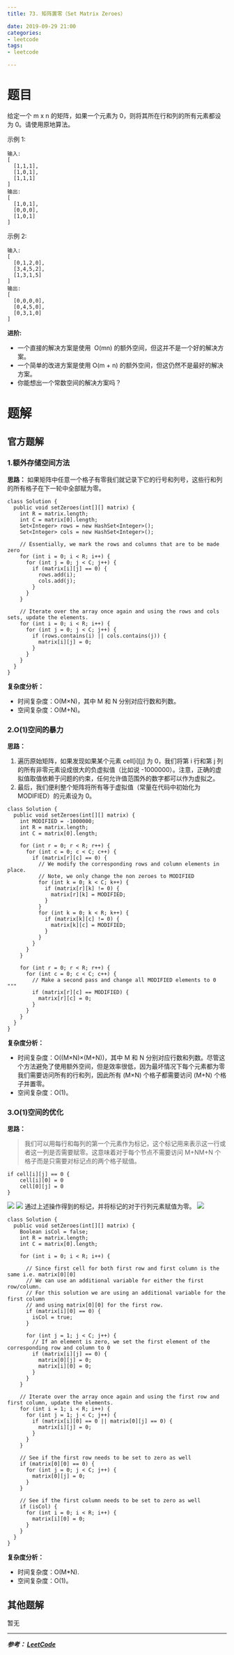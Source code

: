 ```yaml
---
title: 73. 矩阵置零（Set Matrix Zeroes）

date: 2019-09-29 21:00
categories:
- leetcode
tags:
- leetcode

---
```

# 题目
给定一个 m x n 的矩阵，如果一个元素为 0，则将其所在行和列的所有元素都设为 0。请使用原地算法。

示例 1:
```
输入:
[
  [1,1,1],
  [1,0,1],
  [1,1,1]
]
输出:
[
  [1,0,1],
  [0,0,0],
  [1,0,1]
]
```
示例 2:
```
输入:
[
  [0,1,2,0],
  [3,4,5,2],
  [1,3,1,5]
]
输出:
[
  [0,0,0,0],
  [0,4,5,0],
  [0,3,1,0]
]
```

**进阶:**

- 一个直接的解决方案是使用  O(mn) 的额外空间，但这并不是一个好的解决方案。
- 一个简单的改进方案是使用 O(m + n) 的额外空间，但这仍然不是最好的解决方案。
- 你能想出一个常数空间的解决方案吗？


# 题解

## 官方题解
### 1.额外存储空间方法
**思路：**
如果矩阵中任意一个格子有零我们就记录下它的行号和列号，这些行和列的所有格子在下一轮中全部赋为零。

```
class Solution {
  public void setZeroes(int[][] matrix) {
    int R = matrix.length;
    int C = matrix[0].length;
    Set<Integer> rows = new HashSet<Integer>();
    Set<Integer> cols = new HashSet<Integer>();

    // Essentially, we mark the rows and columns that are to be made zero
    for (int i = 0; i < R; i++) {
      for (int j = 0; j < C; j++) {
        if (matrix[i][j] == 0) {
          rows.add(i);
          cols.add(j);
        }
      }
    }

    // Iterate over the array once again and using the rows and cols sets, update the elements.
    for (int i = 0; i < R; i++) {
      for (int j = 0; j < C; j++) {
        if (rows.contains(i) || cols.contains(j)) {
          matrix[i][j] = 0;
        }
      }
    }
  }
}

```
**复杂度分析：**
- 时间复杂度：O(M×N)，其中 M 和 N 分别对应行数和列数。
- 空间复杂度：O(M+N)。


### 2.O(1)空间的暴力
**思路：**
1. 遍历原始矩阵，如果发现如果某个元素 cell[i][j] 为 0，我们将第 i 行和第 j 列的所有非零元素设成很大的负虚拟值（比如说 -1000000）。注意，正确的虚拟值取值依赖于问题的约束，任何允许值范围外的数字都可以作为虚拟之。
2. 最后，我们便利整个矩阵将所有等于虚拟值（常量在代码中初始化为 MODIFIED）的元素设为 0。


```
class Solution {
  public void setZeroes(int[][] matrix) {
    int MODIFIED = -1000000;
    int R = matrix.length;
    int C = matrix[0].length;

    for (int r = 0; r < R; r++) {
      for (int c = 0; c < C; c++) {
        if (matrix[r][c] == 0) {
          // We modify the corresponding rows and column elements in place.
          // Note, we only change the non zeroes to MODIFIED
          for (int k = 0; k < C; k++) {
            if (matrix[r][k] != 0) {
              matrix[r][k] = MODIFIED;
            }
          }
          for (int k = 0; k < R; k++) {
            if (matrix[k][c] != 0) {
              matrix[k][c] = MODIFIED;
            }
          }
        }
      }
    }

    for (int r = 0; r < R; r++) {
      for (int c = 0; c < C; c++) {
        // Make a second pass and change all MODIFIED elements to 0 """
        if (matrix[r][c] == MODIFIED) {
          matrix[r][c] = 0;
        }
      }
    }
  }
}

```
**复杂度分析：**
- 时间复杂度：O((M×N)×(M+N))，其中 M 和 N 分别对应行数和列数。尽管这个方法避免了使用额外空间，但是效率很低，因为最坏情况下每个元素都为零我们需要访问所有的行和列，因此所有 (M×N) 个格子都需要访问 (M+N) 个格子并置零。
- 空间复杂度：O(1)。


### 3.O(1)空间的优化
**思路：**
> 我们可以用每行和每列的第一个元素作为标记，这个标记用来表示这一行或者这一列是否需要赋零。这意味着对于每个节点不需要访问 M+NM+N 个格子而是只需要对标记点的两个格子赋值。
```
if cell[i][j] == 0 {
    cell[i][0] = 0
    cell[0][j] = 0
}
```
![](https://pic.leetcode-cn.com/6a4f63f58794b71cd4521a224fc1823ac5e4639e219dad519d0d8d8a421cf89f-image.png)
![](https://pic.leetcode-cn.com/30ef8bed665c20b8a7d1f58224b179d5a265f27e14af04d19be31181a71c61a5-73-1.png)
通过上述操作得到的标记，并将标记的对于行列元素赋值为零。
![](https://pic.leetcode-cn.com/fb72d13b29b7a38f8f734ea0e3b5c75dd101f196138a1ca7cfcd4d0b08af3719-73-2.png)


```
class Solution {
  public void setZeroes(int[][] matrix) {
    Boolean isCol = false;
    int R = matrix.length;
    int C = matrix[0].length;

    for (int i = 0; i < R; i++) {

      // Since first cell for both first row and first column is the same i.e. matrix[0][0]
      // We can use an additional variable for either the first row/column.
      // For this solution we are using an additional variable for the first column
      // and using matrix[0][0] for the first row.
      if (matrix[i][0] == 0) {
        isCol = true;
      }

      for (int j = 1; j < C; j++) {
        // If an element is zero, we set the first element of the corresponding row and column to 0
        if (matrix[i][j] == 0) {
          matrix[0][j] = 0;
          matrix[i][0] = 0;
        }
      }
    }

    // Iterate over the array once again and using the first row and first column, update the elements.
    for (int i = 1; i < R; i++) {
      for (int j = 1; j < C; j++) {
        if (matrix[i][0] == 0 || matrix[0][j] == 0) {
          matrix[i][j] = 0;
        }
      }
    }

    // See if the first row needs to be set to zero as well
    if (matrix[0][0] == 0) {
      for (int j = 0; j < C; j++) {
        matrix[0][j] = 0;
      }
    }

    // See if the first column needs to be set to zero as well
    if (isCol) {
      for (int i = 0; i < R; i++) {
        matrix[i][0] = 0;
      }
    }
  }
}
```
**复杂度分析：**
- 时间复杂度：O(M*N).
- 空间复杂度：O(1)。


## 其他题解
暂无

---
***参考：
[LeetCode](https://leetcode-cn.com/problems/set-matrix-zeroes/solution/ju-zhen-zhi-ling-by-leetcode/)***
